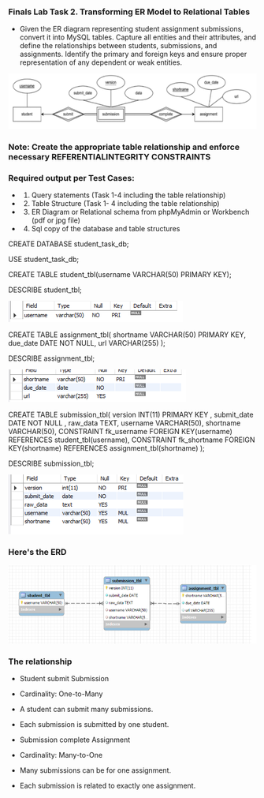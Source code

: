 ### Finals Lab Task 2. Transforming ER Model to Relational Tables

- Given the ER diagram representing student assignment submissions, convert it into MySQL
tables. Capture all entities and their attributes, and define the relationships between students,
submissions, and assignments. Identify the primary and foreign keys and ensure proper
representation of any dependent or weak entities.

![image alt](https://github.com/ReynellMiras24-103/Enterprise-Data-Management/blob/d1dcf8e2079fc8461b5cbd2f39b42895799ecce7/Final%20Lab%20Task%202/Files/ERD%20lab.png)


### Note: Create the appropriate table relationship and enforce necessary REFERENTIALINTEGRITY CONSTRAINTS

### Required output per Test Cases: 
- 1. Query statements (Task 1-4 including the table relationship)
- 2. Table Structure (Task 1- 4 including the table relationship)
- 3. ER Diagram or Relational schema from phpMyAdmin or Workbench (pdf or jpg file)
- 4. Sql copy of the database and table structures

CREATE DATABASE student_task_db;

USE student_task_db;

CREATE TABLE student_tbl(username VARCHAR(50) PRIMARY KEY);

DESCRIBE student_tbl;

![image alt](https://github.com/ReynellMiras24-103/Enterprise-Data-Management/blob/d1dcf8e2079fc8461b5cbd2f39b42895799ecce7/Final%20Lab%20Task%202/Files/describe%20students.png)

CREATE TABLE assignment_tbl(
shortname VARCHAR(50) PRIMARY KEY,
due_date DATE NOT NULL,
url VARCHAR(255) 
 );

DESCRIBE assignment_tbl;

![image alt](https://github.com/ReynellMiras24-103/Enterprise-Data-Management/blob/d1dcf8e2079fc8461b5cbd2f39b42895799ecce7/Final%20Lab%20Task%202/Files/describe%20assignment.png)

CREATE TABLE submission_tbl(
version INT(11) PRIMARY KEY  ,
submit_date DATE NOT NULL ,
raw_data TEXT,
username VARCHAR(50),
shortname VARCHAR(50),
CONSTRAINT fk_username FOREIGN KEY(username) REFERENCES student_tbl(username),
CONSTRAINT fk_shortname FOREIGN KEY(shortname) REFERENCES assignment_tbl(shortname)
);

DESCRIBE submission_tbl;

![image alt](https://github.com/ReynellMiras24-103/Enterprise-Data-Management/blob/d1dcf8e2079fc8461b5cbd2f39b42895799ecce7/Final%20Lab%20Task%202/Files/describe%20submission.png)

### Here's the ERD 

![image alt](https://github.com/ReynellMiras24-103/Enterprise-Data-Management/blob/d1dcf8e2079fc8461b5cbd2f39b42895799ecce7/Final%20Lab%20Task%202/Files/ERD.png)

### The relationship 

- Student submit Submission
- Cardinality: One-to-Many
- A student can submit many submissions.
- Each submission is submitted by one student.


- Submission complete Assignment
- Cardinality: Many-to-One
- Many submissions can be for one assignment.
- Each submission is related to exactly one assignment.

